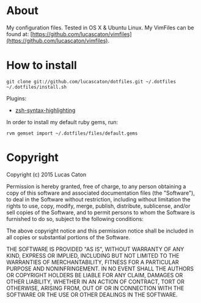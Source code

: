 # About

My configuration files. Tested in OS X & Ubuntu Linux.
My VimFiles can be found at: [https://github.com/lucascaton/vimfiles](https://github.com/lucascaton/vimfiles).

# How to install

    git clone git://github.com/lucascaton/dotfiles.git ~/.dotfiles
    ~/.dotfiles/install.sh

Plugins:

* [zsh-syntax-highlighting](https://github.com/zsh-users/zsh-syntax-highlighting)

In order to install my default ruby gems, run:

    rvm gemset import ~/.dotfiles/files/default.gems

# Copyright

Copyright (c) 2015 Lucas Caton

Permission is hereby granted, free of charge, to any person obtaining a copy of this software and associated documentation files (the "Software"), to deal in the Software without restriction, including without limitation the rights to use, copy, modify, merge, publish, distribute, sublicense, and/or sell copies of the Software, and to permit persons to whom the Software is furnished to do so, subject to the following conditions:

The above copyright notice and this permission notice shall be included in all copies or substantial portions of the Software.

THE SOFTWARE IS PROVIDED "AS IS", WITHOUT WARRANTY OF ANY KIND, EXPRESS OR IMPLIED, INCLUDING BUT NOT LIMITED TO THE WARRANTIES OF MERCHANTABILITY, FITNESS FOR A PARTICULAR PURPOSE AND NONINFRINGEMENT. IN NO EVENT SHALL THE AUTHORS OR COPYRIGHT HOLDERS BE LIABLE FOR ANY CLAIM, DAMAGES OR OTHER LIABILITY, WHETHER IN AN ACTION OF CONTRACT, TORT OR OTHERWISE, ARISING FROM, OUT OF OR IN CONNECTION WITH THE SOFTWARE OR THE USE OR OTHER DEALINGS IN THE SOFTWARE.
